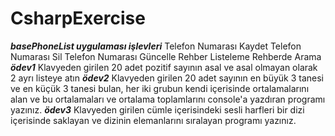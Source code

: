 # CsharpExercise
*****basePhoneList uygulaması işlevleri*****
Telefon Numarası Kaydet
Telefon Numarası Sil
Telefon Numarası Güncelle
Rehber Listeleme
Rehberde Arama
*****ödev1*****
Klavyeden girilen 20 adet pozitif sayının asal ve asal olmayan olarak 2 ayrı listeye atın
*****ödev2*****
Klavyeden girilen 20 adet sayının en büyük 3 tanesi ve en küçük 3 tanesi bulan, her iki grubun kendi içerisinde ortalamalarını alan ve bu ortalamaları ve ortalama toplamlarını console'a yazdıran programı yazınız.
*****ödev3*****
 Klavyeden girilen cümle içerisindeki sesli harfleri bir dizi içerisinde saklayan ve dizinin elemanlarını sıralayan programı yazınız.
